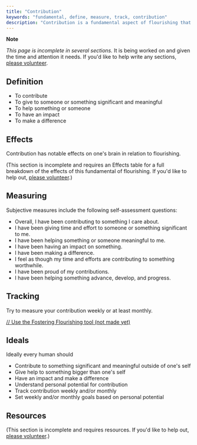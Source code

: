 ```yaml
---
title: "Contribution"
keywords: "fundamental, define, measure, track, contribution"
description: "Contribution is a fundamental aspect of flourishing that should be defined, measured, tracked, and fostered."
---
```


**Note**

_This page is incomplete in several sections._ It is being worked on and given the time and attention it needs. If you'd like to help write any sections, [please volunteer](https://docs.google.com/forms/d/e/1FAIpQLSefwCNdvxgpY6hQZ-FEnwmCHdZFOCD5WXwIMNeKmSDVSh9A2g/viewform?usp=pp_url&entry.1605531621=Contribution).

## Definition

- To contribute
- To give to someone or something significant and meaningful
- To help something or someone
- To have an impact
- To make a difference

## Effects

Contribution has notable effects on one's brain in relation to flourishing.

(This section is incomplete and requires an Effects table for a full breakdown of the effects of this fundamental of flourishing. If you'd like to help out, [please volunteer](https://docs.google.com/forms/d/e/1FAIpQLSefwCNdvxgpY6hQZ-FEnwmCHdZFOCD5WXwIMNeKmSDVSh9A2g/viewform?usp=pp_url&entry.1605531621=Contribution&entry.136454288=Effects).)

## Measuring

Subjective measures include the following self-assessment questions:

- Overall, I have been contributing to something I care about.
- I have been giving time and effort to someone or something significant to me.
- I have been helping something or someone meaningful to me.
- I have been having an impact on something.
- I have been making a difference.
- I feel as though my time and efforts are contributing to something worthwhile.
- I have been proud of my contributions.
- I have been helping something advance, develop, and progress.

## Tracking

Try to measure your contribution weekly or at least monthly.

[// Use the Fostering Flourishing tool (not made yet)](#/)

## Ideals

Ideally every human should

- Contribute to something significant and meaningful outside of one's self
- Give help to something bigger than one's self
- Have an impact and make a difference
- Understand personal potential for contribution
- Track contribution weekly and/or monthly
- Set weekly and/or monthly goals based on personal potential

## Resources

(This section is incomplete and requires resources. If you'd like to help out, [please volunteer](https://docs.google.com/forms/d/e/1FAIpQLSefwCNdvxgpY6hQZ-FEnwmCHdZFOCD5WXwIMNeKmSDVSh9A2g/viewform?usp=pp_url&entry.1605531621=Contribution&entry.136454288=Resources).)

